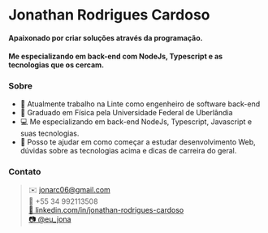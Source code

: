 # Jonathan Rodrigues Cardoso
#### 	Apaixonado por criar soluções através da programação.<br/> 
#### 	Me especializando em back-end com NodeJs, Typescript e as tecnologias que os cercam.<br/> 


### Sobre
- 🔭 Atualmente trabalho na Linte como engenheiro de software back-end
- 📓 Graduado em Física pela Universidade Federal de Uberlândia
- 💻 Me especializando em back-end NodeJs, Typescript, Javascript e suas tecnologias.
- 🤔 Posso te ajudar em como começar a estudar desenvolvimento Web, dúvidas sobre as tecnologias acima e dicas de carreira do geral.

### Contato
>✉️ jonarc06@gmail.com
<br/>📱 +55 34 992113508
<br/> <a href=https://www.linkedin.com/in/jonathan-rodrigues-cardoso/>🔗 linkedin.com/in/jonathan-rodrigues-cardoso</a>
<br/> <a href=https://www.instagram.com/eu_jona/>📷 @eu_jona<a>
